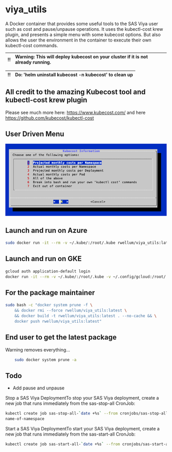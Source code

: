 # viya_utils

A Docker container that provides some useful tools to the SAS Viya user such as
cost and pause/unpause operations. It uses the kubectl-cost krew plugin, and
presents a simple menu with some kubecost options. But also allows the user the
environment in the container to execute their own kubectl-cost commands.

| :bangbang: | Warning: This will deploy kubecost on your cluster if it is not already running. |
| :--------: | :------------------------------------------------------------------------------- |

| :bangbang: | Do: 'helm uninstall kubecost -n kubecost' to clean up |
| :--------: | :---------------------------------------------------- |

## All credit to the amazing Kubecost tool and kubectl-cost krew plugin

Please see much more here: <https://www.kubecost.com/> and here
<https://github.com/kubecost/kubectl-cost>

## User Driven Menu

![Alt text](./menu.png?raw=true "Menu")

## Launch and run on Azure

```bash
sudo docker run -it --rm -v ~/.kube/:/root/.kube rwellum/viya_utils:latest
```

## Launch and run on GKE

```bash
gcloud auth application-default login
docker run -it --rm -v ~/.kube/:/root/.kube -v ~/.config/gcloud:/root/.config/gcloud rwellum/viya_utils:latest
```

## For the package maintainer

```bash
sudo bash -c "docker system prune -f \
    && docker rmi --force rwellum/viya_utils:latest \
    && docker build -t rwellum/viya_utils:latest . --no-cache && \
    docker push rwellum/viya_utils:latest"
```

## End user to get the latest package

Warning removes everything...

```bash
    sudo docker system prune -a
```

## Todo

- Add pause and unpause

Stop a SAS Viya DeploymentTo stop your SAS Viya deployment, create a new job
that runs immediately from the sas-stop-all CronJob:

```bash
kubectl create job sas-stop-all-`date +%s` --from cronjobs/sas-stop-all -n
name-of-namespace
```

Start a SAS Viya DeploymentTo start your SAS Viya deployment, create a new job that
runs immediately from the sas-start-all CronJob:

```bash
kubectl create job sas-start-all-`date +%s` --from cronjobs/sas-start-all -n name-of-namespace
```
